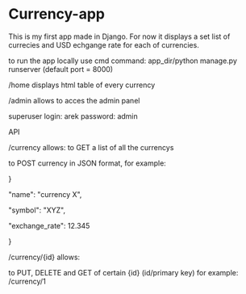 # Currency-app

This is my first app made in Django.
For now it displays a set list of currecies and USD echgange rate for each of currencies.

to run the app locally use cmd command: app_dir/python manage.py runserver
(default port = 8000)

/home displays html table of every currency

/admin allows to acces the admin panel

  superuser login: arek password: admin

API

/currency allows:
to GET a list of all the currencys

to POST currency in JSON format, for example: 

}

  "name": "currency X",
  
  "symbol": "XYZ",
  
  "exchange_rate": 12.345
  
}

/currency/{id} allows:

to PUT, DELETE and GET of certain {id} (id/primary key) for example: /currency/1

